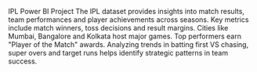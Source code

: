 IPL Power BI Project
The IPL dataset provides insights into match results, team performances and player achievements across seasons. Key metrics include match winners, toss decisions and result margins. Cities like Mumbai, Bangalore and Kolkata host major games. Top performers earn "Player of the Match" awards. Analyzing trends in batting first VS chasing, super overs and target runs helps identify strategic patterns in team success.

